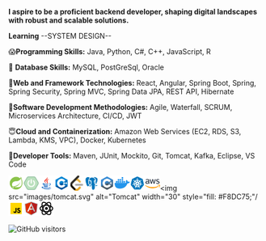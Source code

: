 **I aspire to be a proficient backend developer, shaping digital landscapes with robust and scalable solutions.**

**Learning** --SYSTEM DESIGN--

😱**Programming Skills:** 
Java, Python, C#, C++, JavaScript, R

🫡 **Database Skills:** 
MySQL, PostGreSql, Oracle

🤯**Web and Framework Technologies:**
React, Angular, Spring Boot, Spring, Spring Security, Spring MVC, Spring Data JPA, REST API, Hibernate

🤩**Software Development Methodologies:**
Agile, Waterfall, SCRUM, Microservices Architecture, CI/CD, JWT

😇**Cloud and Containerization:**
Amazon Web Services (EC2, RDS, S3, Lambda, KMS, VPC), Docker, Kubernetes

🥶**Developer Tools:**
Maven, JUnit, Mockito, Git, Tomcat, Kafka, Eclipse, VS Code




<img src="images/springboot.svg" alt="Spring Boot" width="30" style="fill: #6DB33F;"/><img src="images/springboot1.svg" alt="Spring Boot 1" width="30" style="fill: #6DB33F;"/><img src="images/java.svg" alt="Java" width="30" style="fill: #5382A1;"/><img src="images/c++.svg" alt="C++" width="30" style="fill: #00599C;"/><img src="images/leetcode.png" alt="LeetCode" width="30" style="fill: #F89F1B;"/><img src="images/postgresql.svg" alt="PostgreSQL" width="30" style="fill: #336791;"/><img src="images/csharp.svg" alt="C#" width="30" style="fill: #239120;"/><img src="images/docker.png" alt="Docker" width="30" style="fill: #2496ED;"/><img src="images/kubernetes.svg" alt="Kubernetes" width="30" style="fill: #326CE5;"/><img src="images/amazon-web-services.svg" alt="AWS" width="30" style="fill: #FF9900;"/><img src="images/tomcat.svg" alt="Tomcat" width="30" style="fill: #F8DC75;"/<img src="images/javascript.svg" alt="JavaScript" width="30" style="fill: #F7DF1E;"/><img src="images/angular.svg" alt="Angular" width="30" style="fill: #DD0031;"/><img src="images/react.png" alt="React" width="30" style="fill: #61DAFB;"/>







![GitHub visitors](https://komarev.com/ghpvc/?username=ijaysavani&repo=ijaysavani&color=brightgreen)



